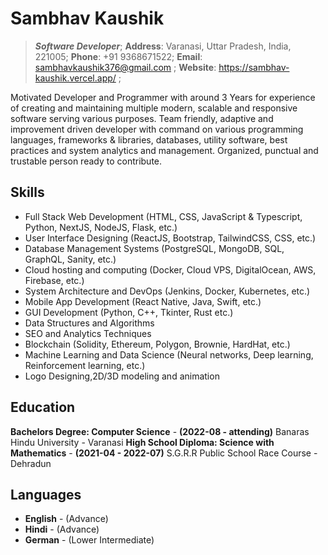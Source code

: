 # Sambhav Kaushik
>  ***Software Developer***;
**Address**: Varanasi, Uttar Pradesh, India, 221005;
**Phone**: +91 9368671522;
**Email**: sambhavkaushik376@gmail.com ;
**Website**: https://sambhav-kaushik.vercel.app/ ;

Motivated Developer and Programmer with around 3 Years for experience of creating and maintaining multiple modern, scalable and responsive software serving various purposes. Team friendly, adaptive and improvement driven developer with command on various programming languages, frameworks & libraries, databases, utility software, best practices and system analytics and management. Organized, punctual and trustable person ready to contribute.


## Skills
- Full Stack Web Development (HTML, CSS, JavaScript & Typescript, Python, NextJS, NodeJS, Flask, etc.) 
- User Interface Designing (ReactJS, Bootstrap, TailwindCSS, CSS, etc.)
- Database Management Systems (PostgreSQL, MongoDB, SQL, GraphQL, Sanity, etc.)
- Cloud hosting and computing (Docker, Cloud VPS, DigitalOcean, AWS, Firebase, etc.)
- System Architecture and DevOps (Jenkins, Docker, Kubernetes, etc.)
- Mobile App Development (React Native, Java, Swift, etc.)
- GUI Development (Python, C++, Tkinter, Rust etc.)
- Data Structures and Algorithms
- SEO and Analytics Techniques
- Blockchain (Solidity, Ethereum, Polygon, Brownie, HardHat, etc.)
- Machine Learning and Data Science (Neural networks, Deep learning, Reinforcement learning, etc.)
- Logo Designing,2D/3D modeling and animation


## Education
**Bachelors Degree: Computer Science** - **(2022-08 - attending)**
Banaras Hindu University - Varanasi
**High School Diploma: Science with Mathematics** - **(2021-04 - 2022-07)**
S.G.R.R Public School Race Course - Dehradun

## Languages
- **English** - (Advance)
- **Hindi** - (Advance)
- **German** - (Lower Intermediate)

